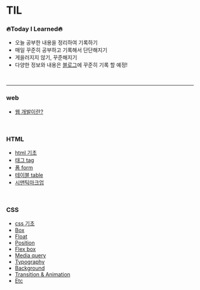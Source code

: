 # TIL

### 🔥Today I Learned🔥
* 오늘 공부한 내용을 정리하여 기록하기
* 매일 꾸준히 공부하고 기록해서 단단해지기 
* 게을러지지 않기, 꾸준해지기
* 다양한 정보와 내용은 [블로그](https://blog.naver.com/dlrmawnl)에 꾸준히 기록 할 예정!
<br />

___

### web
* [웹 개발이란?](https://github.com/dmswnlee/TIL/blob/51de4bc5277a9c18ac79500d836126f88f3e5dc0/Web/web.md)

<br />

### HTML
* [html 기초](https://github.com/dmswnlee/TIL/blob/4bbb558a8c2cc16652a849fb4812d88c0bbc01c7/HTML/HTML%EA%B8%B0%EC%B4%88.md)
* [태그 tag](https://github.com/dmswnlee/TIL/blob/51de4bc5277a9c18ac79500d836126f88f3e5dc0/HTML/Tag.md)
* [폼 form](https://github.com/dmswnlee/TIL/blob/51de4bc5277a9c18ac79500d836126f88f3e5dc0/HTML/Form.md)
* [테이블 table](https://github.com/dmswnlee/TIL/blob/51de4bc5277a9c18ac79500d836126f88f3e5dc0/HTML/Table.md)
* [시맨틱마크업](https://github.com/dmswnlee/TIL/blob/94c96e6a170116144bc7c5e6eb530da994142fdb/HTML/SemanticMarkup.md)

<br />

### CSS
* [css 기초](https://github.com/dmswnlee/TIL/blob/4bbb558a8c2cc16652a849fb4812d88c0bbc01c7/CSS/CSS%EA%B8%B0%EC%B4%88.md)
* [Box](https://github.com/dmswnlee/TIL/blob/71fd4e12099a93f19154bd5f8e6fbc13c5bc041f/CSS/Box.md)
* [Float](https://github.com/dmswnlee/TIL/blob/96cd597abb3e428991f340aec27d7b3ab19d2242/CSS/Float.md)
* [Position](https://github.com/dmswnlee/TIL/blob/608fa008f59ae3c539a78091eec1b357a92367df/CSS/Position.md)
* [Flex box](https://github.com/dmswnlee/TIL/blob/f42cd8ab52c38c9f7069c747934e23b9287f4d5a/CSS/FlexBox.md)
* [Media query](https://github.com/dmswnlee/TIL/blob/cbdc412eeca37d187e30dd6ffab08797af7052d4/CSS/MediaQuery.md)
* [Typography](https://github.com/dmswnlee/TIL/blob/d1dece81255be1852d40eb8112d6b4f4c7703fe8/CSS/Typography.md)
* [Background](https://github.com/dmswnlee/TIL/blob/cde835281353dac0780bcdb0db3ec40224b03a91/CSS/Background.md)
* [Transition & Animation](https://github.com/dmswnlee/TIL/blob/d00ce5b25dd99053095f14650cec663c6fbabb8e/CSS/TransitionAnimation.md)
* [Etc](https://github.com/dmswnlee/TIL/blob/881aa9047a775f048a15e6983d6e0a275b9be322/CSS/Etc.md)




